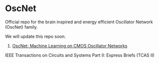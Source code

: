 # OscNet
Official repo for the brain inspired and energy efficient Oscillator Network (OscNet) family.

We will update this repo soon.

1. [OscNet: Machine Learning on CMOS Oscillator Networks](https://arxiv.org/abs/2502.07192)

IEEE Transactions on Circuits and Systems Part II: Express Briefs (TCAS II)